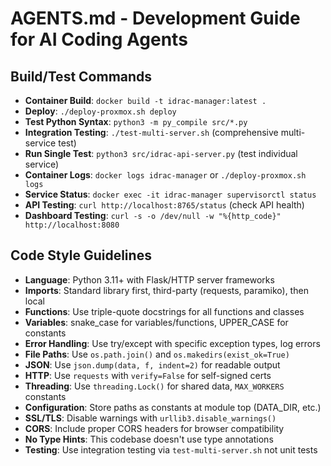 # AGENTS.md - Development Guide for AI Coding Agents

## Build/Test Commands
- **Container Build**: `docker build -t idrac-manager:latest .`
- **Deploy**: `./deploy-proxmox.sh deploy`
- **Test Python Syntax**: `python3 -m py_compile src/*.py`
- **Integration Testing**: `./test-multi-server.sh` (comprehensive multi-service test)
- **Run Single Test**: `python3 src/idrac-api-server.py` (test individual service)
- **Container Logs**: `docker logs idrac-manager` or `./deploy-proxmox.sh logs`
- **Service Status**: `docker exec -it idrac-manager supervisorctl status`
- **API Testing**: `curl http://localhost:8765/status` (check API health)
- **Dashboard Testing**: `curl -s -o /dev/null -w "%{http_code}" http://localhost:8080`

## Code Style Guidelines
- **Language**: Python 3.11+ with Flask/HTTP server frameworks
- **Imports**: Standard library first, third-party (requests, paramiko), then local
- **Functions**: Use triple-quote docstrings for all functions and classes
- **Variables**: snake_case for variables/functions, UPPER_CASE for constants
- **Error Handling**: Use try/except with specific exception types, log errors
- **File Paths**: Use `os.path.join()` and `os.makedirs(exist_ok=True)`
- **JSON**: Use `json.dump(data, f, indent=2)` for readable output
- **HTTP**: Use `requests` with `verify=False` for self-signed certs
- **Threading**: Use `threading.Lock()` for shared data, `MAX_WORKERS` constants
- **Configuration**: Store paths as constants at module top (DATA_DIR, etc.)
- **SSL/TLS**: Disable warnings with `urllib3.disable_warnings()`
- **CORS**: Include proper CORS headers for browser compatibility
- **No Type Hints**: This codebase doesn't use type annotations
- **Testing**: Use integration testing via `test-multi-server.sh` not unit tests